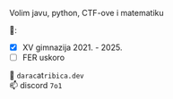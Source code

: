 
Volim javu, python, CTF-ove i matematiku

🏫:
- [x] XV gimnazija 2021. - 2025.
- [ ] FER uskoro

📧 `darac`at`ribica.dev`  
📫 discord `7o1`
<!--
**IamMusavaRibica/iammusavaribica** is a ✨ _special_ ✨ repository because its `README.md` (this file) appears on your GitHub profile.

Here are some ideas to get you started:

- 🔭 I’m currently working on ...
- 🌱 I’m currently learning ...
- 👯 I’m looking to collaborate on ...
- 🤔 I’m looking for help with ...
- 💬 Ask me about ...
- 📫 How to reach me: ...
- 😄 Pronouns: ...
- ⚡ Fun fact: ...
-->
